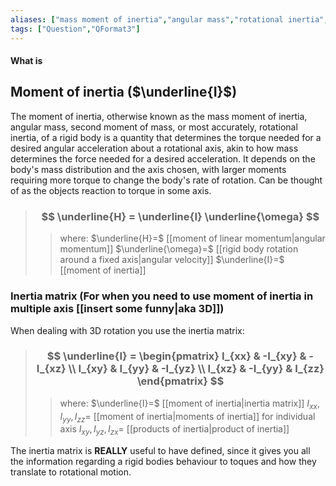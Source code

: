 ```yaml
---
aliases: ["mass moment of inertia","angular mass","rotational inertia","inertia matrix"]
tags: ["Question","QFormat3"]
---
```


#### What is
## Moment of inertia ($\underline{I}$)
The moment of inertia, otherwise known as the mass moment of inertia, angular mass, second moment of mass, or most accurately, rotational inertia, of a rigid body is a quantity that determines the torque needed for a desired angular acceleration about a rotational axis, akin to how mass determines the force needed for a desired acceleration. It depends on the body's mass distribution and the axis chosen, with larger moments requiring more torque to change the body's rate of rotation.
Can be thought of as the objects reaction to torque in some axis.

> ### $$ \underline{H} = \underline{I} \underline{\omega} $$ 
>> where:
>> $\underline{H}=$ [[moment of linear momentum|angular momentum]]
>> $\underline{\omega}=$ [[rigid body rotation around a fixed axis|angular velocity]]
>> $\underline{I}=$ [[moment of inertia]]

### Inertia matrix (For when you need to use moment of inertia in multiple axis [[insert some funny|aka 3D]])

When dealing with 3D rotation you use the inertia matrix:

> ### $$ \underline{I} = \begin{pmatrix} I_{xx}  & -I_{xy} & -I_{xz} \\ I_{xy} & I_{yy} & -I_{yz}  \\ I_{xz} & -I_{yy} & I_{zz} \end{pmatrix} $$ 
>> where:
>> $\underline{I}=$ [[moment of inertia|inertia matrix]]
>> $I_{xx},I_{yy},I_{zz}=$ [[moment of inertia|moments of inertia]] for individual axis
>> $I_{xy},I_{yz},I_{zx}=$ [[products of inertia|product of inertia]]
 
The inertia matrix is __REALLY__ useful to have defined, since it gives you all the information regarding a rigid bodies behaviour to toques and how they translate to rotational motion.
